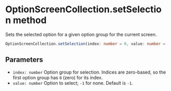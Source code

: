 # OptionScreenCollection.setSelection method

Sets the selected option for a given option group for the current screen.

```typescript
OptionScreenCollection.setSelection(index: number = 0, value: number = -1): void
```

## Parameters

- `index: number` Option group for selection. Indices are zero-based, so the first option group has `0` (zero) for its index.
- `value: number` Option to select; `-1` for none. Default is `-1`.
